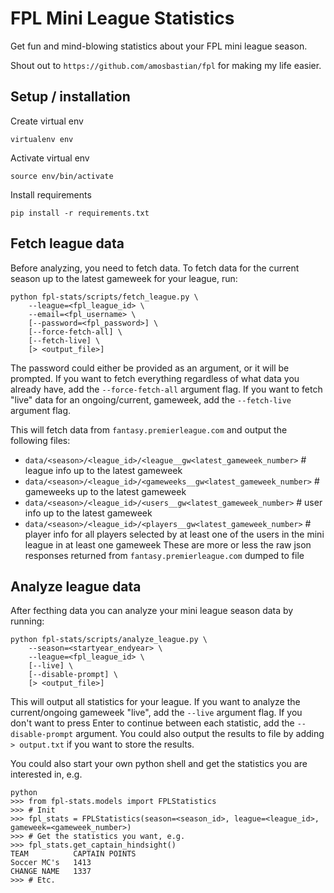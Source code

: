 # FPL Mini League Statistics
Get fun and mind-blowing statistics about your FPL mini league season.

Shout out to `https://github.com/amosbastian/fpl` for making my life easier.

## Setup / installation

Create virtual env
```
virtualenv env
```

Activate virtual env
```
source env/bin/activate
```

Install requirements
```
pip install -r requirements.txt
```

## Fetch league data
Before analyzing, you need to fetch data. To fetch data for the current season up to the latest gameweek for your league, run:
```
python fpl-stats/scripts/fetch_league.py \
    --league=<fpl_league_id> \
    --email=<fpl_username> \
    [--password=<fpl_password>] \
    [--force-fetch-all] \
    [--fetch-live] \
    [> <output_file>]
```

The password could either be provided as an argument, or it will be prompted.
If you want to fetch everything regardless of what data you already have, add the `--force-fetch-all` argument flag.
If you want to fetch "live" data for an ongoing/current, gameweek, add the `--fetch-live` argument flag.

This will fetch data from `fantasy.premierleague.com` and output the following files:
* `data/<season>/<league_id>/<league__gw<latest_gameweek_number>`  # league info up to the latest gameweek
* `data/<season>/<league_id>/<gameweeks__gw<latest_gameweek_number>`  # gameweeks up to the latest gameweek
* `data/<season>/<league_id>/<users__gw<latest_gameweek_number>`  # user info up to the latest gameweek
* `data/<season>/<league_id>/<players__gw<latest_gameweek_number>`  # player info for all players selected by at least one of the users in the mini league in at least one gameweek
These are more or less the raw json responses returned from `fantasy.premierleague.com` dumped to file

## Analyze league data
After fecthing data you can analyze your mini league season data by running:
```
python fpl-stats/scripts/analyze_league.py \
    --season=<startyear_endyear> \
    --league=<fpl_league_id> \
    [--live] \
    [--disable-prompt] \
    [> <output_file>]
```
This will output all statistics for your league.
If you want to analyze the current/ongoing gameweek "live", add the `--live` argument flag.
If you don't want to press Enter to continue between each statistic, add the `--disable-prompt` argument.
You could also output the results to file by adding `> output.txt` if you want to store the results.

You could also start your own python shell and get the statistics you are interested in, e.g.
```
python
>>> from fpl-stats.models import FPLStatistics
>>> # Init
>>> fpl_stats = FPLStatistics(season=<season_id>, league=<league_id>, gameweek=<gameweek_number>)
>>> # Get the statistics you want, e.g.
>>> fpl_stats.get_captain_hindsight()
TEAM          CAPTAIN POINTS
Soccer MC's   1413
CHANGE NAME   1337
>>> # Etc.
```